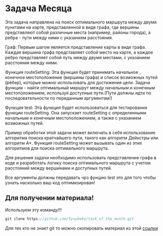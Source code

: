 # Задача Месяца

Эта задача направлена на поиск оптимального маршрута между двумя пунктами на карте, представленной в виде графа, где вершины представляют собой различные места (например, районы города), а ребра - пути между ними с указанием расстояния.

Граф: Первым шагом является представление карты в виде графа. Каждая вершина графа представляет собой место на карте, а каждое ребро представляет собой путь между двумя местами, с указанием расстояния между ними.

Функция routeSetting: Эта функция будет принимать начальное , конечное местоположение (вершины графа) и список возможных путей (рёбер), которые можно использовать для достижения цели. Задача функции - найти оптимальный маршрут между начальным и конечным местоположением, используя доступные пути.(Пути должны идти по последовательности по переданным аргументам!)

Функция test: Эта функция будет использоваться для тестирования функции routeSetting. Она запускает routeSetting с определенными начальным и конечным местоположением, а также с указанием возможных путей.

Пример обработки этой задачи может включать в себя использование алгоритма поиска кратчайшего пути, такого как алгоритм Дейкстры или алгоритм A*. Функция routeSetting может вызывать один из этих алгоритмов для поиска оптимального маршрута.

Для решения задачи необходимо использовать представление графа в коде и разработать логику поиска оптимального маршрута с учетом расстояний между вершинами и доступных путей.

Все аргументы должны передавать чрз фунцию test это для того чтобы узнать насколько ваш код оптимизирован!
## Для получении материала!

Используем эту команду!!!


```js
git clone https://github.com/Tynybeko/task_of_the_month.git
```


Для тех кто не знает git то можно скопировать материал из
этой  [ссылки](https://github.com/vitejs/vite-plugin-react/blob/main/packages/plugin-react/README.md)